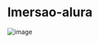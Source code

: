 # Imersao-alura

![image](https://user-images.githubusercontent.com/87837073/179632184-33ba7814-7b4b-4297-b137-9eb79063b88e.png)
